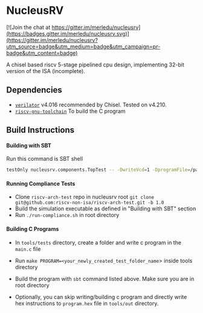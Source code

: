 # NucleusRV

[![Join the chat at https://gitter.im/merledu/nucleusrv](https://badges.gitter.im/merledu/nucleusrv.svg)](https://gitter.im/merledu/nucleusrv?utm_source=badge&utm_medium=badge&utm_campaign=pr-badge&utm_content=badge)

A chisel based riscv 5-stage pipelined cpu design, implementing 32-bit version of the ISA (incomplete).


## Dependencies

* [`verilator`](https://verilator.org/guide/latest/install.html) v4.016 recommended by Chisel. Tested on v4.210.
* [`riscv-gnu-toolchain`](https://github.com/riscv/riscv-gnu-toolchain) To build the C program


## Build Instructions

#### Building with SBT
Run this command is SBT shell
```bash
testOnly nucleusrv.components.TopTest -- -DwriteVcd=1 -DprogramFile=/path/to/instructions/hex
```
#### Running Compliance Tests
* Clone `riscv-arch-test` repo in nucleusrv root `git clone git@github.com:riscv-non-isa/riscv-arch-test.git -b 1.0`
* Build the simulation executable as defined in "Building with SBT" section
* Run `./run-compliance.sh` in root directory

#### Building C Programs
* In `tools/tests` directory, create a folder and write c program in the `main.c` file
* Run `make PROGRAM=<your_newly_created_test_folder_name`> inside tools directory
* Build the program with `sbt` command listed above. Make sure you are in root directory

* Optionally, you can skip writing/building c program and directly write hex instructions to `program.hex` file in `tools/out` directory.
